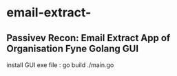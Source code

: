 # email-extract-
Passivev Recon: Email Extract App of Organisation
Fyne Golang GUI
-------------------------
install GUI exe file :
go build ./main.go
